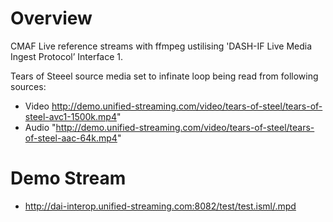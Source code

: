 # Overview

CMAF Live reference streams with ffmpeg ustilising 'DASH-IF Live Media Ingest
Protocol’ Interface 1. 

Tears of Steeel source media set to infinate loop being read from following sources:
- Video http://demo.unified-streaming.com/video/tears-of-steel/tears-of-steel-avc1-1500k.mp4"
- Audio "http://demo.unified-streaming.com/video/tears-of-steel/tears-of-steel-aac-64k.mp4"

# Demo Stream
- http://dai-interop.unified-streaming.com:8082/test/test.isml/.mpd
